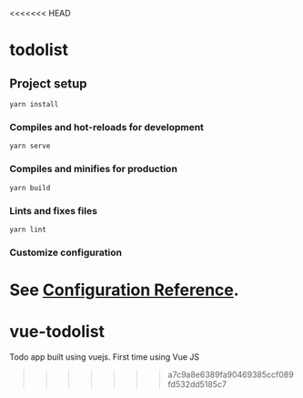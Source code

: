 <<<<<<< HEAD
# todolist

## Project setup
```
yarn install
```

### Compiles and hot-reloads for development
```
yarn serve
```

### Compiles and minifies for production
```
yarn build
```

### Lints and fixes files
```
yarn lint
```

### Customize configuration
See [Configuration Reference](https://cli.vuejs.org/config/).
=======
# vue-todolist
Todo app built using vuejs. First time using Vue JS
>>>>>>> a7c9a8e6389fa90469385ccf089fd532dd5185c7
